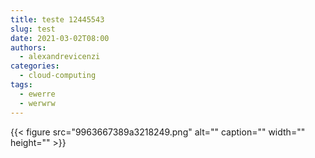 ```yaml
---
title: teste 12445543
slug: test
date: 2021-03-02T08:00
authors:
  - alexandrevicenzi
categories:
  - cloud-computing
tags:
  - ewerre
  - werwrw
---
```

{{< figure src="9963667389a3218249.png" alt="" caption="" width="" height="" >}}